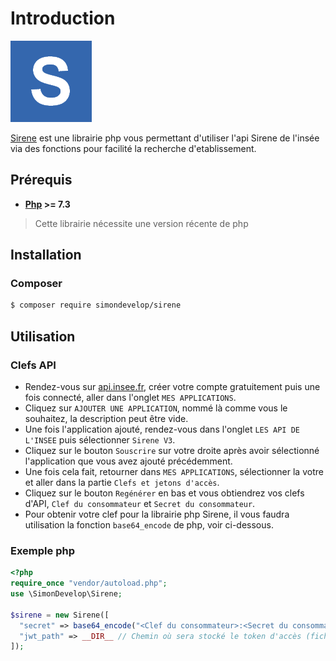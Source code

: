 # Introduction

![](https://raw.githubusercontent.com/SimonDevelop/docs-sirene/master/docs/.vuepress/public/assets/img/logo.png)

[Sirene](https://github.com/SimonDevelop/sirene) est une librairie php vous permettant d'utiliser l'api Sirene de l'insée via des fonctions pour facilité la recherche d'etablissement.

## Prérequis

- **[Php](https://secure.php.net/) >= 7.3**
> Cette librairie nécessite une version récente de php


## Installation

### Composer
``` bash
$ composer require simondevelop/sirene
```

## Utilisation

### Clefs API
- Rendez-vous sur [api.insee.fr](https://api.insee.fr/catalogue/), créer votre compte gratuitement puis une fois connecté, aller dans l'onglet `MES APPLICATIONS`.
- Cliquez sur `AJOUTER UNE APPLICATION`, nommé là comme vous le souhaitez, la description peut être vide.
- Une fois l'application ajouté, rendez-vous dans l'onglet `LES API DE L'INSEE` puis sélectionner `Sirene V3`.
- Cliquez sur le bouton `Souscrire` sur votre droite après avoir sélectionné l'application que vous avez ajouté précédemment.
- Une fois cela fait, retourner dans `MES APPLICATIONS`, sélectionner la votre et aller dans la partie `Clefs et jetons d'accès`.
- Cliquez sur le bouton `Regénérer` en bas et vous obtiendrez vos clefs d'API, `Clef du consommateur` et `Secret du consommateur`.
- Pour obtenir votre clef pour la librairie php Sirene, il vous faudra utilisation la fonction `base64_encode` de php, voir ci-dessous.

### Exemple php
``` php
<?php
require_once "vendor/autoload.php";
use \SimonDevelop\Sirene;

$sirene = new Sirene([
  "secret" => base64_encode("<Clef du consommateur>:<Secret du consommateur>"),
  "jwt_path" => __DIR__ // Chemin où sera stocké le token d'accès (fichier json)
]);
```
